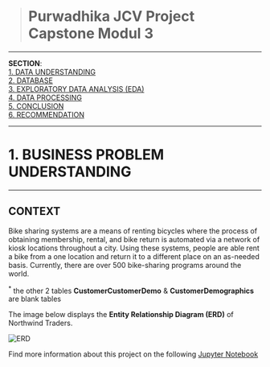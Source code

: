 > # **Purwadhika JCV Project Capstone Modul 3**
---
**SECTION**:
<BR> [1. DATA UNDERSTANDING](#1-data-understanding)
<BR> [2. DATABASE](#2-database)
<BR> [3. EXPLORATORY DATA ANALYSIS (EDA)](#3-exploratory-data-analysis)
<BR> [4. DATA PROCESSING](#4-data-processing)
<BR> [5. CONCLUSION](#5-conclusion)
<BR> [6. RECOMMENDATION](#6-recommendation)


___
# **1. BUSINESS PROBLEM UNDERSTANDING**
___
## CONTEXT

Bike sharing systems are a means of renting bicycles where the process of obtaining membership, rental, and bike return is automated via a network of kiosk locations throughout a city. Using these systems, people are able rent a bike from a one location and return it to a different place on an as-needed basis. Currently, there are over 500 bike-sharing programs around the world.
  
  

  


<sup>*</sup> the other 2 tables **CustomerCustomerDemo** & **CustomerDemographics** are blank tables 
<br>

The image below displays the **Entity Relationship Diagram (ERD)** of Northwind Traders. <br>

![ERD](https://raw.githubusercontent.com/jpwhite3/northwind-SQLite3/master/Northwind_ERD.png)

Find more information about this project on the following [Jupyter Notebook](https://github.com/zrfajri/Purwadhika-JCV-Project/blob/bc6a038b6a2bcd873b179bf308cec747c575fc5a/M2%20CAPSTONE%20PROJECT.ipynb)
